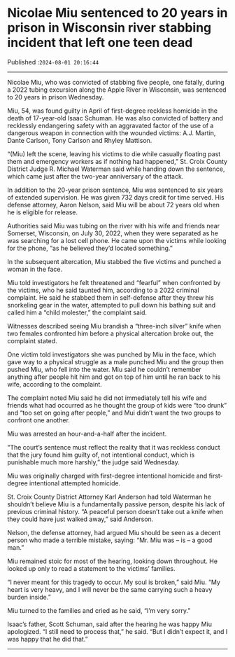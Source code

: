 # Nicolae Miu sentenced to 20 years in prison in Wisconsin river stabbing incident that left one teen dead

Published :`2024-08-01 20:16:44`

---

Nicolae Miu, who was convicted of stabbing five people, one fatally, during a 2022 tubing excursion along the Apple River in Wisconsin, was sentenced to 20 years in prison Wednesday.

Miu, 54, was found guilty in April of first-degree reckless homicide in the death of 17-year-old Isaac Schuman. He was also convicted of battery and recklessly endangering safety with an aggravated factor of the use of a dangerous weapon in connection with the wounded victims: A.J. Martin, Dante Carlson, Tony Carlson and Rhyley Mattison.

“(Miu) left the scene, leaving his victims to die while casually floating past them and emergency workers as if nothing had happened,” St. Croix County District Judge R. Michael Waterman said while handing down the sentence, which came just after the two-year anniversary of the attack.

In addition to the 20-year prison sentence, Miu was sentenced to six years of extended supervision. He was given 732 days credit for time served. His defense attorney, Aaron Nelson, said Miu will be about 72 years old when he is eligible for release.

Authorities said Miu was tubing on the river with his wife and friends near Somerset, Wisconsin, on July 30, 2022, when they were separated as he was searching for a lost cell phone. He came upon the victims while looking for the phone, “as he believed they’d located something.”

In the subsequent altercation, Miu stabbed the five victims and punched a woman in the face.

Miu told investigators he felt threatened and “fearful” when confronted by the victims, who he said taunted him, according to a 2022 criminal complaint. He said he stabbed them in self-defense after they threw his snorkeling gear in the water, attempted to pull down his bathing suit and called him a “child molester,” the complaint said.

Witnesses described seeing Miu brandish a “three-inch silver” knife when two females confronted him before a physical altercation broke out, the complaint stated.

One victim told investigators she was punched by Miu in the face, which gave way to a physical struggle as a male punched Miu and the group then pushed Miu, who fell into the water. Miu said he couldn’t remember anything after people hit him and got on top of him until he ran back to his wife, according to the complaint.

The complaint noted Miu said he did not immediately tell his wife and friends what had occurred as he thought the group of kids were “too drunk” and “too set on going after people,” and Mui didn’t want the two groups to confront one another.

Miu was arrested an hour-and-a-half after the incident.

“The court’s sentence must reflect the reality that it was reckless conduct that the jury found him guilty of, not intentional conduct, which is punishable much more harshly,” the judge said Wednesday.

Miu was originally charged with first-degree intentional homicide and first-degree intentional attempted homicide.

St. Croix County District Attorney Karl Anderson had told Waterman he shouldn’t believe Miu is a fundamentally passive person, despite his lack of previous criminal history. “A peaceful person doesn’t take out a knife when they could have just walked away,” said Anderson.

Nelson, the defense attorney, had argued Miu should be seen as a decent person who made a terrible mistake, saying: “Mr. Miu was – is – a good man.”

Miu remained stoic for most of the hearing, looking down throughout. He looked up only to read a statement to the victims’ families.

“I never meant for this tragedy to occur. My soul is broken,” said Miu. “My heart is very heavy, and I will never be the same carrying such a heavy burden inside.”

Miu turned to the families and cried as he said, “I’m very sorry.”

Isaac’s father, Scott Schuman, said after the hearing he was happy Miu apologized. “I still need to process that,” he said. “But I didn’t expect it, and I was happy that he did that.”

---

